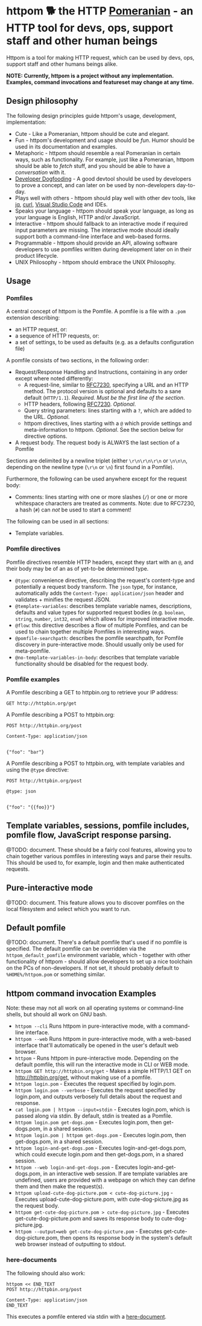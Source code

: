 # httpom :dog2: the HTTP [Pomeranian](https://en.wikipedia.org/wiki/Pomeranian_(dog)) - an HTTP tool for devs, ops, support staff and other human beings

Httpom is a tool for making HTTP request, which can be used by devs, ops, support staff and other humans beings alike.

**NOTE: Currently, httpom is a project without any implementation. Examples, command invocations and featureset may change at any time.**

## Design philosophy

The following design principles guide httpom's usage, development, implementation:

* Cute - Like a Pomeranian, httpom should be cute and elegant.
* Fun - httpom's development and usage should be *fun*. Humor should be used in its documentation and examples.
* Metaphoric - httpom should resemble a real Pomeranian in certain ways, such as functionality. For example, just like a Pomeranian, httpom should be able to *fetch* stuff, and you should be able to have a *conversation* with it.
* [Developer Dogfooding](https://en.wikipedia.org/wiki/Eating_your_own_dog_food) - A good devtool should be used by developers to prove a concept, and can later on be used by non-developers day-to-day.
* Plays well with others - httpom should play well with other dev tools, like [jq](https://stedolan.github.io/jq/), [curl](https://curl.haxx.se/), [Visual Studio Code](https://code.visualstudio.com/) and IDEs.
* Speaks your language - httpom should speak your language, as long as your language is English, HTTP and/or JavaScript.
* Interactive - httpom should fallback to an interactive mode if required input parameters are missing. The interactive mode should ideally support both a command-line interface and web-based forms.
* Programmable - httpom should provide an API, allowing software developers to use pomfiles written during development later on in their product lifecycle.
* UNIX Philosophy - httpom should embrace the UNIX Philosophy.

## Usage

### Pomfiles

A central concept of httpom is the Pomfile. A pomfile is a file with a `.pom` extension describing:
* an HTTP request, or:
* a sequence of HTTP requests, or:
* a set of settings, to be used as defaults (e.g. as a defaults configuration file)

A pomfile consists of two sections, in the following order:
* Request/Response Handling and Instructions, containing in any order except where noted differently:
  * A request-line, similar to [RFC7230](https://tools.ietf.org/html/rfc7230#section-3.1.1), specifying a URL and an HTTP method. The protocol version is optional and defaults to a sane default (`HTTP/1.1`). *Required. Must be the first line of the section*.
  * HTTP headers, following [RFC7230](https://tools.ietf.org/html/rfc7230#section-3.2). *Optional*.
  * Query string parameters: lines starting with a `?`, which are added to the URL. *Optional*.
  * httpom directives, lines starting with a `@` which provide settings and meta-information to httpom. *Optional*. See the section below for directive options.
* A request body. The request body is ALWAYS the last section of a Pomfile

Sections are delimited by a newline triplet (either `\r\n\r\n\r\n` or `\n\n\n`, depending on the newline type (`\r\n` or `\n`) first found in a Pomfile).

Furthermore, the following can be used anywhere except for the request body:
* Comments: lines starting with one or more slashes (`/`) or one or more whitespace characters are treated as comments. Note: due to RFC7230, a hash (`#`) can *not* be used to start a comment!

The following can be used in all sections:
* Template variables.

### Pomfile directives

Pomfile directives resemble HTTP headers, except they start with an `@`, and their body may be of an as of yet-to-be determined type.

* `@type`: convenience directive, describing the request's content-type and potentially a request body transform. The `json` type, for instance, automatically adds the `Content-Type: application/json` header and validates + minifies the request JSON.
* `@template-variables`: describes template variable names, descriptions, defaults and value types for supported request bodies (e.g. `boolean`, `string`, `number`, `int32`, `enum`) which allows for improved interactive mode.
* `@flow`: this directive describes a flow of multiple Pomfiles, and can be used to chain together multiple Pomfiles in interesting ways.
* `@pomfile-searchpath`: describes the pomfile searchpath, for Pomfile discovery in pure-interactive mode. Should usually only be used for meta-pomfile.
* `@no-template-variables-in-body`: describes that template variable functionality should be disabled for the request body.

### Pomfile examples

A Pomfile describing a GET to httpbin.org to retrieve your IP address:

```
GET http://httpbin.org/get
``` 

A Pomfile describing a POST to httpbin.org:

```
POST http://httpbin.org/post

Content-Type: application/json


{"foo": "bar"}
```

A Pomfile describing a POST to httpbin.org, with template variables and using the `@type` directive:

```
POST http://httpbin.org/post

@type: json


{"foo": "{{foo}}"}
```


## Template variables, sessions, pomfile includes, pomfile flow, JavaScript response parsing.

@TODO: document. These should be a fairly cool features, allowing you to chain together various pomfiles in interesting ways and parse their results. This should be used to, for example, login and then make authenticated requests.

## Pure-interactive mode

@TODO: document. This feature allows you to discover pomfiles on the local filesystem and select which you want to run.

## Default pomfile

@TODO: document. There's a default pomfile that's used if no pomfile is specified. The default pomfile can be overridden via the `httpom_default_pomfile` environment variable, which - together with other functionality of httpom - should allow developers to set up a nice toolchain on the PCs of non-developers. If not set, it should probably default to `%HOME%/httpom.pom` or something similar.

## httpom command invocation Examples

Note: these may not all work on all operating systems or command-line shells, but should all work on GNU bash.

* `httpom --cli` Runs httpom in pure-interactive mode, with a command-line interface.
* `httpom --web` Runs httpom in pure-interactive mode, with a web-based interface that'll automatically be opened in the user's default web browser.
* `httpom` - Runs httpom in pure-interactive mode. Depending on the default pomfile, this will run the interactive mode in CLI or WEB mode.
* `httpom GET http://httpbin.org/get` - Makes a simple HTTP/1.1 GET on http://httpbin.org/get, without making use of a pomfile.
* `httpom login.pom` - Executes the request specified by login.pom.
* `httpom login.pom --verbose` - Executes the request specified by login.pom, and outputs verbosely full details about the request and response.
* `cat login.pom | httpom --input=stdin` - Executes login.pom, which is passed along via stdin. By default, stdin is treated as a Pomfile.
* `httpom login.pom get-dogs.pom` - Executes login.pom, then get-dogs.pom, in a shared session.
* `httpom login.pom | httpom get-dogs.pom` - Executes login.pom, then get-dogs.pom, in a shared session.
* `httpom login-and-get-dogs.pom` - Executes login-and-get-dogs.pom, which could execute login.pom and then get-dogs.pom, in a shared session.
* `httpom --web login-and-get-dogs.pom` - Executes login-and-get-dogs.pom, in an interactive web session. If are template variables are undefined, users are provided with a webpage on which they can define them and then make the request(s).
* `httpom upload-cute-dog-picture.pom < cute-dog-picture.jpg` - Executes upload-cute-dog-picture.pom, with cute-dog-picture.jpg as the request body.
* `httpom get-cute-dog-picture.pom > cute-dog-picture.jpg` - Executes get-cute-dog-picture.pom and saves its response body to cute-dog-picture.jpg.
* `httpom --output=web get-cute-dog-picture.pom` - Executes get-cute-dog-picture.pom, then opens its response body in the system's default web browser instead of outputting to stdout.

### here-documents

The following should also work:
```
httpom << END_TEXT
POST http://httpbin.org/post

Content-Type: application/json
END_TEXT
```
This executes a pomfile entered via stdin with a [here-document](https://en.wikipedia.org/wiki/Here_document).